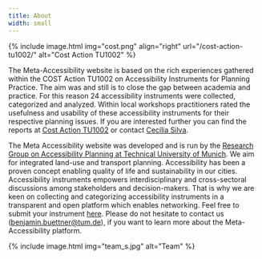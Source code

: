 ```yaml
---
title: About
width: small
---
```


{% include image.html img="cost.png" align="right" url="/cost-action-tu1002/" alt="Cost Action TU1002" %}

The Meta-Accessibility website is based on the rich experiences gathered within the COST Action TU1002 on Accessibility Instruments for Planning Practice. The aim was and still is to close the gap between academia and practice. For this reason 24 accessibility instruments were collected, categorized and analyzed. Within local workshops practitioners rated the usefulness and usability of these accessibility instruments for their respective planning issues. If you are interested further you can find the reports at [Cost Action TU1002](/cost-action-tu1002/) or contact [Cecília Silva](mailto:ccsilva@fe.up.pt).

The Meta Accessibility website was developed and is run by the [Research Group on Accessibility Planning at Technical University of Munich](https://www.linkedin.com/company/tum-accessibility-planning). We aim for integrated land-use and transport planning. Accessibility has been a proven concept enabling quality of life and sustainability in our cities. Accessibility instruments empowers interdisciplinary and cross-sectoral discussions among stakeholders and decision-makers. That is why we are keen on collecting and categorizing accessibility instruments in a transparent and open platform which enables networking. Feel free to submit your instrument [here](https://go.tum.de/380084). Please do not hesitate to contact us ([benjamin.buettner@tum.de](mailto:benjamin.buettner@tum.de)), if you want to learn more about the Meta-Accessibility platform.

{% include image.html img="team_s.jpg" alt="Team" %}
